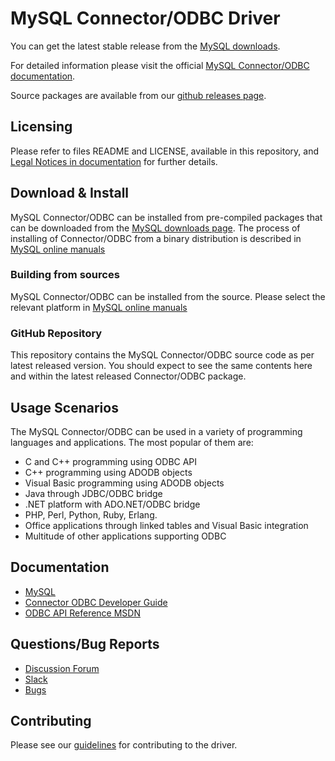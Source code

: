 # MySQL Connector/ODBC Driver

You can get the latest stable release from the [MySQL downloads](https://dev.mysql.com/downloads/connector/odbc/).

For detailed information please visit the official [MySQL Connector/ODBC documentation](https://dev.mysql.com/doc/connector-odbc/en/).

Source packages are available from our [github releases page](https://github.com/mysql/mysql-connector-odbc/releases).

## Licensing

Please refer to files README and LICENSE, available in this repository, and [Legal Notices in documentation](https://dev.mysql.com/doc/connector-cpp/8.0/en/preface.html) for further details.

## Download & Install

MySQL Connector/ODBC can be installed from pre-compiled packages that can be downloaded from the [MySQL downloads page](https://dev.mysql.com/downloads/connector/odbc/).
The process of installing of Connector/ODBC from a binary distribution is described in [MySQL online manuals](https://dev.mysql.com/doc/connector-odbc/en/connector-odbc-installation.html)

### Building from sources

MySQL Connector/ODBC can be installed from the source. Please select the relevant platform in [MySQL online manuals](https://dev.mysql.com/doc/connector-odbc/en/connector-odbc-installation.html)

### GitHub Repository

This repository contains the MySQL Connector/ODBC source code as per latest released version. You should expect to see the same contents here and within the latest released Connector/ODBC package.

## Usage Scenarios

The MySQL Connector/ODBC can be used in a variety of programming languages and applications.
The most popular of them are:

* C and C++ programming using ODBC API
* C++ programming using ADODB objects
* Visual Basic programming using ADODB objects
* Java through JDBC/ODBC bridge
* .NET platform with ADO.NET/ODBC bridge
* PHP, Perl, Python, Ruby, Erlang.
* Office applications through linked tables and Visual Basic integration
* Multitude of other applications supporting ODBC


## Documentation

* [MySQL](http://www.mysql.com/)
* [Connector ODBC Developer Guide](https://dev.mysql.com/doc/connector-odbc/en/)
* [ODBC API Reference MSDN](https://msdn.microsoft.com/en-us/ie/ms714562(v=vs.94))

## Questions/Bug Reports

* [Discussion Forum](https://forums.mysql.com/list.php?37)
* [Slack](https://mysqlcommunity.slack.com)
* [Bugs](https://bugs.mysql.com)

## Contributing

Please see our [guidelines](CONTRIBUTING.md) for contributing to the driver.
